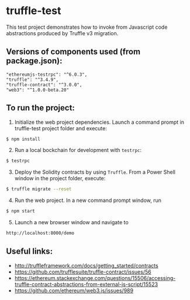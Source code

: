 # truffle-test

This test project demonstrates how to invoke from Javascript code abstractions produced by Truffle v3 migration. 

## Versions of components used (from package.json):  

    "ethereumjs-testrpc": "^6.0.3",
    "truffle": "^3.4.9",
    "truffle-contract": "^3.0.0",
    "web3": "^1.0.0-beta.20"

## To run the project: 

1. Initialize the web project dependencies. Launch a command prompt in truffle-test project folder and execute: 

```bash
$ npm install 
```

2. Run a local bockchain for development with `testrpc`:

```bash
$ testrpc
``` 

3. Deploy the Solidity contracts by using `Truffle`. From a Power Shell window in the project folder, execute: 

```bash
$ truffle migrate --reset 
```

4. Run the web project. In a new command prompt window, run 

```bash
$ npm start 
```

5. Launch a new browser window and navigate to 

```bash
http://localhost:8000/demo 
```

## Useful links:

- http://truffleframework.com/docs/getting_started/contracts
- https://github.com/trufflesuite/truffle-contract/issues/56
- https://ethereum.stackexchange.com/questions/15506/accessing-truffle-contract-abstractions-from-external-js-script/15523
- https://github.com/ethereum/web3.js/issues/989

